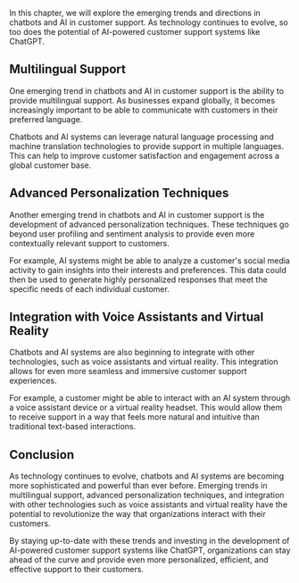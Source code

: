 
In this chapter, we will explore the emerging trends and directions in chatbots and AI in customer support. As technology continues to evolve, so too does the potential of AI-powered customer support systems like ChatGPT.

Multilingual Support
--------------------

One emerging trend in chatbots and AI in customer support is the ability to provide multilingual support. As businesses expand globally, it becomes increasingly important to be able to communicate with customers in their preferred language.

Chatbots and AI systems can leverage natural language processing and machine translation technologies to provide support in multiple languages. This can help to improve customer satisfaction and engagement across a global customer base.

Advanced Personalization Techniques
-----------------------------------

Another emerging trend in chatbots and AI in customer support is the development of advanced personalization techniques. These techniques go beyond user profiling and sentiment analysis to provide even more contextually relevant support to customers.

For example, AI systems might be able to analyze a customer's social media activity to gain insights into their interests and preferences. This data could then be used to generate highly personalized responses that meet the specific needs of each individual customer.

Integration with Voice Assistants and Virtual Reality
-----------------------------------------------------

Chatbots and AI systems are also beginning to integrate with other technologies, such as voice assistants and virtual reality. This integration allows for even more seamless and immersive customer support experiences.

For example, a customer might be able to interact with an AI system through a voice assistant device or a virtual reality headset. This would allow them to receive support in a way that feels more natural and intuitive than traditional text-based interactions.

Conclusion
----------

As technology continues to evolve, chatbots and AI systems are becoming more sophisticated and powerful than ever before. Emerging trends in multilingual support, advanced personalization techniques, and integration with other technologies such as voice assistants and virtual reality have the potential to revolutionize the way that organizations interact with their customers.

By staying up-to-date with these trends and investing in the development of AI-powered customer support systems like ChatGPT, organizations can stay ahead of the curve and provide even more personalized, efficient, and effective support to their customers.
